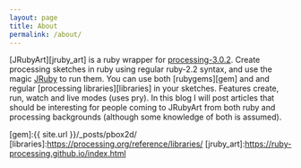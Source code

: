 ```yaml
---
layout: page
title: About
permalink: /about/
---
```


[JRubyArt][jruby_art] is a ruby wrapper for [processing-3.0.2][processing].  Create processing sketches in ruby using regular ruby-2.2 syntax, and use the magic [JRuby][jruby] to run them. You can use both [rubygems][gem] and and regular [processing libraries][libraries] in your sketches. Features create, run, watch and live modes (uses pry). In this blog I will post articles that should be interesting for people coming to JRubyArt from both ruby and processing backgrounds (although some knowledge of both is assumed).
  
[jruby]:http://jruby.org
[processing]:https://processing.org
[gem]:{{ site.url }}/_posts/pbox2d/
[libraries]:https://processing.org/reference/libraries/
[jruby_art]:https://ruby-processing.github.io/index.html
